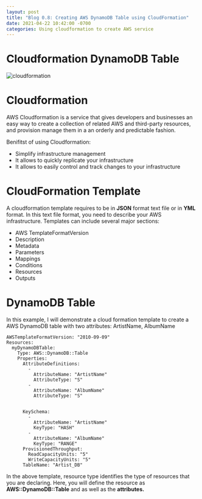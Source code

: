 ```yaml
---
layout: post
title: "Blog 0.8: Creating AWS DynamoDB Table using CloudFormation"
date: 2021-04-22 10:42:00 -0700
categories: Using cloudformation to create AWS service
---
```


# Cloudformation DynamoDB Table
![cloudformation](/assets/images/spring_21/blog_8/cloudformation.png)

# Cloudformation

AWS Cloudformation is a service that gives developers and businesses an easy way to create a collection of related
AWS and third-party resources, and provision manage them in a an orderly and predictable fashion.

Benifitst of using Cloudformation:

* Simplify infrastructure management
* It allows to quickly replicate your infrastructure
* It allows to easily control and track changes to your infrastructure
 
# CloudFormation Template

A cloudformation template requires to be in **JSON** format text file or in **YML** format. In this text file format, you need to
describe your AWS infrastructure. 
Templates can include several major sections:

* AWS TemplateFormatVersion
* Description
* Metadata
* Parameters
* Mappings
* Conditions
* Resources
* Outputs

# DynamoDB Table

In this example, I will demonstrate a cloud formation template to create a AWS DynamoDB table with two attributes: ArtistName, AlbumName

```
AWSTemplateFormatVersion: "2010-09-09"
Resources: 
  myDynamoDBTable: 
    Type: AWS::DynamoDB::Table
    Properties: 
      AttributeDefinitions: 
        - 
          AttributeName: "ArtistName"
          AttributeType: "S"
        - 
          AttributeName: "AlbumName"
          AttributeType: "S"


      KeySchema: 
        - 
          AttributeName: "ArtistName"
          KeyType: "HASH"
        - 
          AttributeName: "AlbumName"
          KeyType: "RANGE"
      ProvisionedThroughput: 
        ReadCapacityUnits: "5"
        WriteCapacityUnits: "5"
      TableName: "Artist_DB"
```

In the above template, resource type identifies the type of resources that you are declaring. 
Here, you will define the resource as **AWS::DynamoDB::Table** and as well as the **attributes.**
